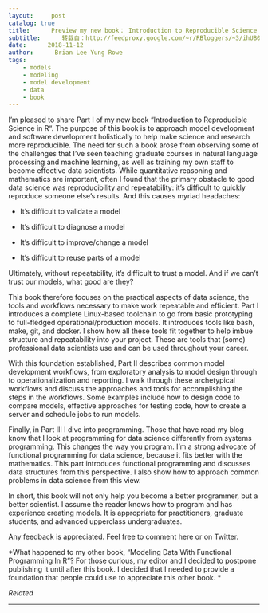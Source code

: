```yaml
---
layout:     post
catalog: true
title:      Preview my new book： Introduction to Reproducible Science in R
subtitle:      转载自：http://feedproxy.google.com/~r/RBloggers/~3/ihUB0IB2EjM/
date:      2018-11-12
author:      Brian Lee Yung Rowe
tags:
    - models
    - modeling
    - model development
    - data
    - book
---
```






I’m pleased to share Part I of my new book “Introduction to Reproducible Science in R“. The purpose of this book is to approach model development and software development holistically to help make science and research more reproducible. The need for such a book arose from observing some of the challenges that I’ve seen teaching graduate courses in natural language processing and machine learning, as well as training my own staff to become effective data scientists. While quantitative reasoning and mathematics are important, often I found that the primary obstacle to good data science was reproducibility and repeatability: it’s difficult to quickly reproduce someone else’s results. And this causes myriad headaches:

- It’s difficult to validate a model

- It’s difficult to diagnose a model

- It’s difficult to improve/change a model

- It’s difficult to reuse parts of a model


Ultimately, without repeatability, it’s difficult to trust a model. And if we can’t trust our models, what good are they?

This book therefore focuses on the practical aspects of data science, the tools and workflows necessary to make work repeatable and efficient. Part I introduces a complete Linux-based toolchain to go from basic prototyping to full-fledged operational/production models. It introduces tools like bash, make, git, and docker. I show how all these tools fit together to help imbue structure and repeatability into your project. These are tools that (some) professional data scientists use and can be used throughout your career. 

With this foundation established, Part II describes common model development workflows, from exploratory analysis to model design through to operationalization and reporting. I walk through these archetypical workflows and discuss the approaches and tools for accomplishing the steps in the workflows. Some examples include how to design code to compare models, effective approaches for testing code, how to create a server and schedule jobs to run models.

Finally, in Part III I dive into programming. Those that have read my blog know that I look at programming for data science differently from systems programming. This changes the way you program. I’m a strong advocate of functional programming for data science, because it fits better with the mathematics. This part introduces functional programming and discusses data structures from this perspective. I also show how to approach common problems in data science from this view.

In short, this book will not only help you become a better programmer, but a better scientist. I assume the reader knows how to program and has experience creating models. It is appropriate for practitioners, graduate students, and advanced upperclass undergraduates.

Any feedback is appreciated. Feel free to comment here or on Twitter.

*What happened to my other book, “Modeling Data With Functional Programming In R”? For those curious, my editor and I decided to postpone publishing it until after this book. I decided that I needed to provide a foundation that people could use to appreciate this other book. *


*Related*








---
